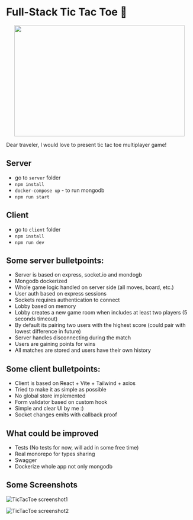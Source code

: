 
# Full-Stack Tic Tac Toe 🎉
<p align="center">
  <img width="460" height="300" src="https://imgtr.ee/images/2023/12/31/08ea1d82545e781eaa018ca2cde84457.png">
</p>
Dear traveler, I would love to present tic tac toe multiplayer game! 

Server 
-
- go to `server` folder
- `npm install`
- `docker-compose up` - to run mongodb
- `npm run start`

Client 
-
- go to `client` folder
- `npm install`
- `npm run dev`

Some server bulletpoints:
-
- Server is based on express, socket.io and mondogb
- Mongodb dockerized
- Whole game logic handled on server side (all moves, board, etc.)
- User auth based on express sessions
- Sockets requires authentication to connect
- Lobby based on memory
- Lobby creates a new game room when includes at least two players (5 seconds timeout)
- By default its pairing two users with the highest score (could pair with lowest  difference in future)
- Server handles disconnecting during the match
- Users are gaining points for wins
- All matches are stored and users have their own history



Some client bulletpoints:
- 
- Client is based on React + Vite + Tailwind + axios
- Tried to make it as simple as possible
- No global store implemented
- Form validator based on custom hook 
- Simple and clear UI by me  :)
- Socket changes emits with callback proof



What could be improved
- 
- Tests (No tests for now, will add in some free time)
- Real monorepo for types sharing
- Swagger
- Dockerize whole app not only mongodb

Some Screenshots
-
![TicTacToe screenshot1](https://imgtr.ee/images/2023/12/31/f523317efc0bafa6f3b46b19dc0d4450.png)

![TicTacToe screenshot2](https://imgtr.ee/images/2023/12/31/a24ee7397b8d8cb3f76b2d6f0460a93d.png)

